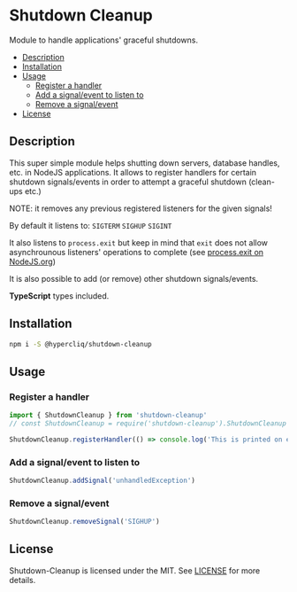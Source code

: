 # Shutdown Cleanup <!-- omit in toc -->

Module to handle applications' graceful shutdowns.

- [Description](#description)
- [Installation](#installation)
- [Usage](#usage)
  - [Register a handler](#register-a-handler)
  - [Add a signal/event to listen to](#add-a-signalevent-to-listen-to)
  - [Remove a signal/event](#remove-a-signalevent)
- [License](#license)

## Description

This super simple module helps shutting down servers, database handles, etc. in NodeJS applications.
It allows to register handlers for certain shutdown signals/events in order to attempt a graceful shutdown (clean-ups etc.)

NOTE: it removes any previous registered listeners for the given signals!

By default it listens to:
`SIGTERM`
`SIGHUP`
`SIGINT`

It also listens to `process.exit` but keep in mind that `exit` does
not allow asynchrounous listeners' operations to complete (see [process.exit on NodeJS.org](https://nodejs.org/dist/latest/docs/api/process.html#process_event_exit))

It is also possible to add (or remove) other shutdown signals/events.

**TypeScript** types included.

## Installation

```sh
npm i -S @hypercliq/shutdown-cleanup
```

## Usage

### Register a handler

```js
import { ShutdownCleanup } from 'shutdown-cleanup'
// const ShutdownCleanup = require('shutdown-cleanup').ShutdownCleanup

ShutdownCleanup.registerHandler(() => console.log('This is printed on exit :)'))
```

### Add a signal/event to listen to

```js
ShutdownCleanup.addSignal('unhandledException')
```

### Remove a signal/event

```js
ShutdownCleanup.removeSignal('SIGHUP')
```

## License

Shutdown-Cleanup is licensed under the MIT. See [LICENSE](LICENSE) for more details.
